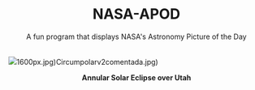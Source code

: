 <div align="center">
  <h1>
    NASA-APOD
  </h1>
</div>
  
<div align="center">
  A fun program that displays NASA's Astronomy Picture of the Day
</div>

<br>

![](https://apod.nasa.gov/apod/image/2311/UtahEclipse_Kiczenski_1480.jpg)1600px.jpg)Circumpolarv2comentada.jpg)

<p align = "center">
  <b>Annular Solar Eclipse over Utah</b>
</p>
